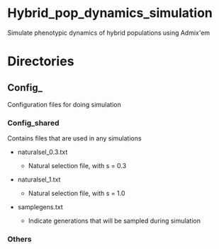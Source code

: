 # Hybrid_pop_dynamics_simulation
Simulate phenotypic dynamics of hybrid populations using Admix'em

# Directories

## Config_

Configuration files for doing simulation

### Config_shared

Contains files that are used in any simulations

- naturalsel_0.3.txt
  - Natural selection file, with s = 0.3

- naturalsel_1.txt
  - Natural selection file, with s = 1.0
  
- samplegens.txt
  - Indicate generations that will be sampled during simulation

### Others




  

